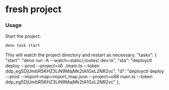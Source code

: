 # fresh project

### Usage

Start the project:

```
deno task start
```

This will watch the project directory and restart as necessary.
 "tasks": {
    "start": "deno run -A --watch=static/,routes/ dev.ts",
    "sta": "deployctl deploy --prod --project=ii6 ./main.ts --token ddp_eg5DjUmbR5KHZ3LiN9MajMk2tA1GxL2NR2vc",
    "d": "deployctl deploy --prod --import-map=import_map.json --project=o88 main.ts --token ddp_eg5DjUmbR5KHZ3LiN9MajMk2tA1GxL2NR2vc"
  },